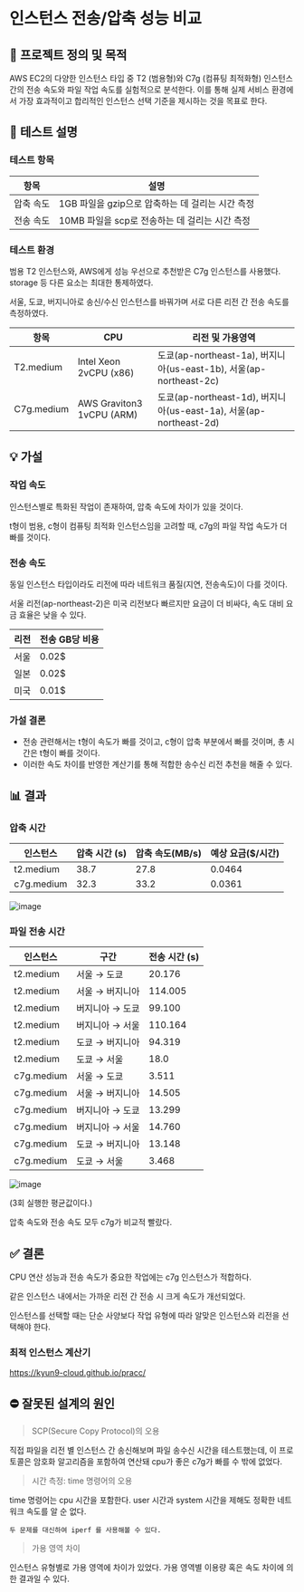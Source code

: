 # 인스턴스 전송/압축 성능 비교
## 📌 프로젝트 정의 및 목적

AWS EC2의 다양한 인스턴스 타입 중 T2 (범용형)와 C7g (컴퓨팅 최적화형) 인스턴스 간의 전송 속도와 파일 작업 속도를 실험적으로 분석한다. 이를 통해 실제 서비스 환경에서 가장 효과적이고 합리적인 인스턴스 선택 기준을 제시하는 것을 목표로 한다.


## 🧪 테스트 설명
### 테스트 항목
|항목|설명|
|--|------|
|압축 속도|1GB 파일을 gzip으로 압축하는 데 걸리는 시간 측정|
|전송 속도|10MB 파일을 scp로 전송하는 데 걸리는 시간 측정|

### 테스트 환경

범용 T2 인스턴스와, AWS에게 성능 우선으로 추천받은 C7g 인스턴스를 사용했다. storage 등 다른 요소는 최대한 통제하였다.

서울, 도쿄, 버지니아로 송신/수신 인스턴스를 바꿔가며 서로 다른 리전 간 전송 속도를 측정하였다.

|항목|CPU|리전 및 가용영역|
|--|------|-|
|T2.medium | Intel Xeon 2vCPU (x86)|도쿄(ap-northeast-1a), 버지니아(us-east-1b), 서울(ap-northeast-2c)
|C7g.medium | AWS Graviton3 1vCPU (ARM)|도쿄(ap-northeast-1d), 버지니아(us-east-1a), 서울(ap-northeast-2d)

## 💡 가설
### 작업 속도
인스턴스별로 특화된 작업이 존재하여, 압축 속도에 차이가 있을 것이다.

t형이 범용, c형이 컴퓨팅 최적화 인스턴스임을 고려할 때, c7g의 파일 작업 속도가 더 빠를 것이다.

### 전송 속도

동일 인스턴스 타입이라도 리전에 따라 네트워크 품질(지연, 전송속도)이 다를 것이다.

서울 리전(ap-northeast-2)은 미국 리전보다 빠르지만 요금이 더 비싸다, 속도 대비 요금 효율은 낮을 수 있다.

|리전|전송 GB당 비용|
|-|-|
|서울|0.02$|
|일본|0.02$|
|미국|0.01$|

### 가설 결론

- 전송 관련해서는 t형이 속도가 빠를 것이고, c형이 압축 부분에서 빠를 것이며, 총 시간은 t형이 빠를 것이다.
- 이러한 속도 차이를 반영한 계산기를 통해 적합한 송수신 리전 추천을 해줄 수 있다.

## 📊 결과

### 압축 시간

|인스턴스|압축 시간 (s)|압축 속도(MB/s)|예상 요금($/시간)|
|-|-|-|-|
|t2.medium|38.7|27.8|0.0464|
|c7g.medium|32.3|33.2|0.0361|

![image](https://github.com/user-attachments/assets/ef027b34-b7a0-4a68-87c7-3ba6d2b3b017)




### 파일 전송 시간

| 인스턴스       | 구간        | 전송 시간 (s) |
| ---------- | --------- | --------- |
| t2.medium  | 서울 → 도쿄   | 20.176    |
| t2.medium  | 서울 → 버지니아 | 114.005   |
| t2.medium  | 버지니아 → 도쿄 | 99.100    |
| t2.medium  | 버지니아 → 서울 | 110.164   |
| t2.medium  | 도쿄 → 버지니아 | 94.319    |
| t2.medium  | 도쿄 → 서울   | 18.0      |
| c7g.medium | 서울 → 도쿄   | 3.511     |
| c7g.medium | 서울 → 버지니아 | 14.505    |
| c7g.medium | 버지니아 → 도쿄 | 13.299    |
| c7g.medium | 버지니아 → 서울 | 14.760    |
| c7g.medium | 도쿄 → 버지니아 | 13.148    |
| c7g.medium | 도쿄 → 서울   | 3.468     |

![image](https://github.com/user-attachments/assets/2c61a6f0-f781-4139-8244-082126ee11c3)


(3회 실행한 평균값이다.)

압축 속도와 전송 속도 모두 c7g가 비교적 빨랐다.


## ✅ 결론
CPU 연산 성능과 전송 속도가 중요한 작업에는 c7g 인스턴스가 적합하다.

같은 인스턴스 내에서는 가까운 리전 간 전송 시 크게 속도가 개선되었다.

인스턴스를 선택할 때는 단순 사양보다 작업 유형에 따라 알맞은 인스턴스와 리전을 선택해야 한다.

### 최적 인스턴스 계산기
https://kyun9-cloud.github.io/pracc/

## ⛔️ 잘못된 설계의 원인
> SCP(Secure Copy Protocol)의 오용

직접 파일을 리전 별 인스턴스 간 송신해보며 파일 송수신 시간을 테스트했는데, 이 프로토콜은 암호화 알고리즘을 포함하여 연산돼 cpu가 좋은 c7g가 빠를 수 밖에 없었다.

> 시간 측정: time 명령어의 오용

time 명령어는 cpu 시간을 포함한다. user 시간과 system 시간을 제해도 정확한 네트워크 속도를 알 순 없다.

`두 문제를 대신하여 iperf 를 사용해볼 수 있다.`

> 가용 영역 차이

인스턴스 유형별로 가용 영역에 차이가 있었다. 가용 영역별 이용량 혹은 속도 차이에 의한 결과일 수 있다.
